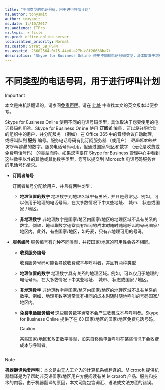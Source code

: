 ```yaml
---
title: "不同类型的电话号码，用于进行呼叫计划"
ms.author: tonysmit
author: tonysmit
ms.date: 11/10/2017
ms.audience: ITPro
ms.topic: article
ms.prod: office-online-server
localization_priority: Normal
ms.custom: Strat_SB_PSTN
ms.assetid: 26602564-0f15-44e6-a27b-c8f26668ba7f
description: "Skype for Business Online 使用不同的电话号码类型，具体取决于您要使用的电话号码的用途。Skype for Business Online 使用订阅者 编号，可以将分配给您的组织中的用户，并分配服务 （例如） 在 Office 365 中的音频会议自动助理，或呼叫队列服务 编号。服务电话号码有比订阅服务器 （或用户）更高版本的并发呼叫容量 的数字。服务电话号码可用，但通过国家/地区和数字 （无论是收费或免费电话号码） 的类型而异。如果您需要在 Skype for Business 管理中心中看到这些数字以外的其他或其他数字类型，您可以提交到 Microsoft 电话号码服务台的电话号码请求。"
---
```


# 不同类型的电话号码，用于进行呼叫计划

> [!IMPORTANT]
> 本文是由机器翻译的，请参阅[免责声明](26602564-0f15-44e6-a27b-c8f26668ba7f.md#MT_Footer)。请在 [此处](https://support.office.com/en-us/article/26602564-0f15-44e6-a27b-c8f26668ba7f) 中查找本文的英文版本以便参考。
  
Skype for Business Online 使用不同的电话号码类型，具体取决于您要使用的电话号码的用途。Skype for Business Online 使用 **订阅者** 编号，可以将分配给您的组织中的用户，并分配服务 （例如） 在 Office 365 中的音频会议自动助理，或呼叫队列 **服务** 编号。服务电话号码有比订阅服务器 （或用户） *更高版本的并发呼叫容量*  的数字。服务电话号码可用，但通过国家/地区和数字 （无论是收费或免费电话号码） 的类型而异。如果您需要在 Skype for Business 管理中心中看到这些数字以外的其他或其他数字类型，您可以提交到 Microsoft 电话号码服务台的电话号码请求。
  
- **订阅者编号**
    
    订阅者编号分配给用户，并且有两种类型：
    
  - **地理位置的数字** 地理数字到地理区域中有关系，并且是最常见。例如，可以仅用于地理的电话号码，在大多数情况下中某些地址、 城市、 状态或国家 / 地区。
    
  - **非地理数字** 非地理数字是国家/地区内国家/地区的地理区域不具有关系的数字。例如，地理非数字通常具有相同的成本时随时随地呼叫的号码国家/地区内。此外，有些国家/地区，如丹麦，只有非地理可用的号码。
    
- **服务编号** 服务编号有几种不同类型，并按国家/地区的可用性会各不相同。
    
  - **收费服务编号**
    
    收费服务号码可能会导致收费成本与呼叫者，并且有两种类型：
    
  - **地理位置的数字** 地理数字具有关系的地理区域。例如，可以仅用于地理的电话号码，在大多数情况下中某些地址、 城市、 状态或国家 / 地区。
    
  - **非地理数字** 非地理数字是国家/地区内国家/地区的地理区域不具有关系的数字。例如，地理非数字通常具有相同的成本时随时随地呼叫的号码国家/地区内。
    
  - **免费电话服务编号** 这些服务数字通常不会产生收费成本与呼叫者。Skype for Business Online 提供了在 60 国家/地区的国家/地区免费电话号码。
    
    > [!CAUTION]
    > 某些国家/地区和攻击数字类型，如来自移动电话呼叫在某些情况下会收费成本与呼叫者。 
  
## 
<a name="MT_Footer"> </a>

> [!NOTE]
> **机器翻译免责声明**：本文是由无人工介入的计算机系统翻译的。Microsoft 提供机器翻译是为了帮助非英语国家/地区用户方便阅读有关 Microsoft 产品、服务和技术的内容。由于机器翻译的原因，本文可能包含词汇、语法或文法方面的错误。 
  

